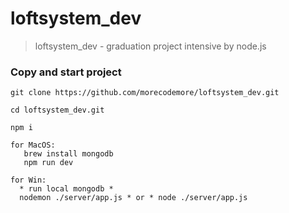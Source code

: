 # loftsystem_dev
>loftsystem_dev - graduation project intensive by node.js

### Copy and start project

````
git clone https://github.com/morecodemore/loftsystem_dev.git

cd loftsystem_dev.git

npm i

for MacOS:
   brew install mongodb
   npm run dev

for Win:
  * run local mongodb *
  nodemon ./server/app.js * or * node ./server/app.js
````
